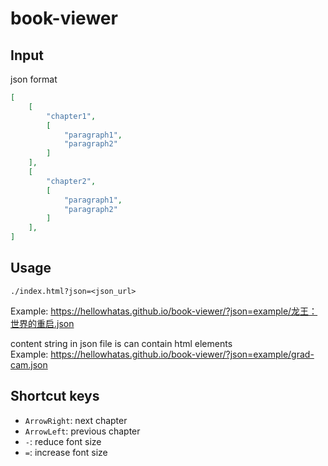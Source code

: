 # book-viewer
## Input
json format
```json
[
    [
        "chapter1",
        [
            "paragraph1",
            "paragraph2"
        ]
    ],
    [
        "chapter2",
        [
            "paragraph1",
            "paragraph2"
        ]
    ],
]
```
## Usage
```text
./index.html?json=<json_url>
```
Example: https://hellowhatas.github.io/book-viewer/?json=example/龙王：世界的重启.json

content string in json file is can contain html elements  
Example: https://hellowhatas.github.io/book-viewer/?json=example/grad-cam.json

## Shortcut keys
- `ArrowRight`: next chapter
- `ArrowLeft`: previous chapter
- `-`: reduce font size
- `=`: increase font size

